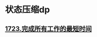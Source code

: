 # 状态压缩dp

## [1723.完成所有工作的最短时间](https://leetcode-cn.com/problems/find-minimum-time-to-finish-all-jobs/)